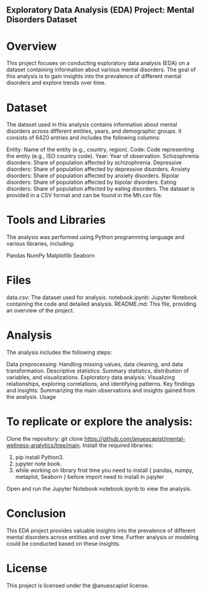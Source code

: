 ## Exploratory Data Analysis (EDA) Project: Mental Disorders Dataset

# Overview

This project focuses on conducting exploratory data analysis (EDA) on a dataset containing information about various mental disorders. The goal of this analysis is to gain insights into the prevalence of different mental disorders and explore trends over time.

# Dataset

The dataset used in this analysis contains information about mental disorders across different entities, years, and demographic groups. It consists of 6420 entries and includes the following columns:

Entity: Name of the entity (e.g., country, region).
Code: Code representing the entity (e.g., ISO country code).
Year: Year of observation.
Schizophrenia disorders: Share of population affected by schizophrenia.
Depressive disorders: Share of population affected by depressive disorders.
Anxiety disorders: Share of population affected by anxiety disorders.
Bipolar disorders: Share of population affected by bipolar disorders.
Eating disorders: Share of population affected by eating disorders.
The dataset is provided in a CSV format and can be found in the Mh.csv file.

# Tools and Libraries
The analysis was performed using Python programming language and various libraries, including:

Pandas
NumPy
Matplotlib
Seaborn

# Files
data.csv: The dataset used for analysis.
notebook.ipynb: Jupyter Notebook containing the code and detailed analysis.
README.md: This file, providing an overview of the project.
# Analysis
The analysis includes the following steps:

Data preprocessing: Handling missing values, data cleaning, and data transformation.
Descriptive statistics: Summary statistics, distribution of variables, and visualizations.
Exploratory data analysis: Visualizing relationships, exploring correlations, and identifying patterns.
Key findings and insights: Summarizing the main observations and insights gained from the analysis.
Usage
# To replicate or explore the analysis:

Clone the repository: git clone https://github.com/anuescapist/mental-wellness-analytics/tree/main.
Install the required libraries:
1. pip install Python3.
2. jupyter note book.
3. while working on library frist time you need to install { pandas, numpy, metaplot, Seaborn } before import need to install in jupyter

Open and run the Jupyter Notebook notebook.ipynb to view the analysis.
# Conclusion
This EDA project provides valuable insights into the prevalence of different mental disorders across entities and over time. Further analysis or modeling could be conducted based on these insights.

# License
This project is licensed under the @anuescapist license.
